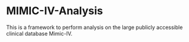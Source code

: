 # MIMIC-IV-Analysis
This is a framework to perform analysis on the large publicly accessible clinical database Mimic-IV. 
